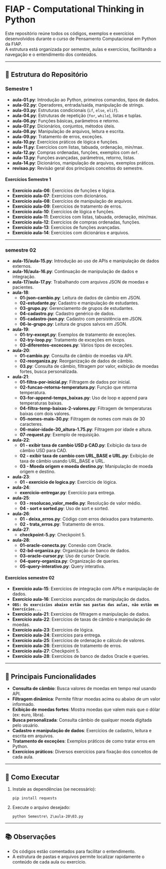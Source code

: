 # FIAP - Computational Thinking in Python

Este repositório reúne todos os códigos, exemplos e exercícios desenvolvidos durante o curso de Pensamento Computacional em Python da FIAP.  
A estrutura está organizada por semestre, aulas e exercícios, facilitando a navegação e o entendimento dos conteúdos.

---

## 📁 Estrutura do Repositório

### Semestre 1

- **aula-01.py**: Introdução ao Python, primeiros comandos, tipos de dados.
- **aula-02.py**: Operadores, entrada/saída, manipulação de strings.
- **aula-03.py**: Estruturas condicionais (`if`, `else`, `elif`).
- **aula-04.py**: Estruturas de repetição (`for`, `while`), listas e tuplas.
- **aula-06.py**: Funções básicas, parâmetros e retorno.
- **aula-07.py**: Dicionários, conjuntos, métodos úteis.
- **aula-08.py**: Manipulação de arquivos, leitura e escrita.
- **aula-09.py**: Tratamento de erros, exceções.
- **aula-10.py**: Exercícios práticos de lógica e funções.
- **aula-11.py**: Exercícios com listas, tabuada, ordenação, min/max.
- **aula-12.py**: Compras ordenadas, funções, exemplos com `def`.
- **aula-13.py**: Funções avançadas, parâmetros, retorno, listas.
- **aula-14.py**: Dicionários, manipulação de arquivos, exemplos práticos.
- **revisao.py**: Revisão geral dos principais conceitos do semestre.

#### Exercícios Semestre 1

- **Exercício aula-06**: Exercícios de funções e lógica.
- **Exercício aula-07**: Exercícios com dicionários.
- **Exercício aula-08**: Exercícios de manipulação de arquivos.
- **Exercício aula-09**: Exercícios de tratamento de erros.
- **Exercício aula-10**: Exercícios de lógica e funções.
- **Exercício aula-11**: Exercícios com listas, tabuada, ordenação, min/max.
- **Exercício aula-12**: Exercícios de compras ordenadas, funções.
- **Exercício aula-13**: Exercícios de funções avançadas.
- **Exercício aula-14**: Exercícios com dicionários e arquivos.

---

### semestre 02

- **aula-15/aula-15.py**: Introdução ao uso de APIs e manipulação de dados externos.
- **aula-16/aula-16.py**: Continuação de manipulação de dados e integração.
- **aula-17/aula-17.py**: Trabalhando com arquivos JSON de moedas e pacientes.
- **aula-18**:
  - **01-json-cambio.py**: Leitura de dados de câmbio em JSON.
  - **02-estudante.py**: Cadastro e manipulação de estudantes.
  - **03-grupo.py**: Gerenciamento de grupos de estudantes.
  - **04-cadastro.py**: Cadastro genérico de dados.
  - **05-cadastro-json.py**: Cadastro com persistência em JSON.
  - **06-le-grupo.py**: Leitura de grupos salvos em JSON.
- **aula-19**:
  - **01-try-except.py**: Exemplos de tratamento de exceções.
  - **02-try-loop.py**: Tratamento de exceções em loops.
  - **03-diferentes-excecoes.py**: Vários tipos de exceções.
- **aula-20**:
  - **01-cambio.py**: Consulta de câmbio de moedas via API.
  - **02-reorganiza.py**: Reorganização de dados de câmbio.
  - **03.py**: Consulta de câmbio, filtragem por valor, exibição de moedas fortes, busca personalizada.
- **aula-21**:
  - **01-filtra-por-inicial.py**: Filtragem de dados por inicial.
  - **02-funcao-retorna-temperatura.py**: Função que retorna temperatura.
  - **03-for-append-temps_baixas.py**: Uso de loop e append para temperaturas baixas.
  - **04-filtra-temp-baixas-2-valores.py**: Filtragem de temperaturas baixas com dois valores.
  - **05-nomes-mais-30.py**: Filtragem de nomes com mais de 30 caracteres.
  - **06-maior-idade-30_altura-1.75.py**: Filtragem por idade e altura.
  - **07-request.py**: Exemplo de requisição.
- **aula-22**:
  - **01 - exibir taxa de cambio USD p CAD.py**: Exibição da taxa de câmbio USD para CAD.
  - **02 - exibir taxa de cambio com URL_BASE e URL.py**: Exibição de taxa de câmbio usando URL_BASE e URL.
  - **03 - Moeda origem e moeda destino.py**: Manipulação de moeda origem e destino.
- **aula-23**:
  - **01 - exercicio de logica.py**: Exercício de lógica.
- **aula-24**:
  - **exercicio-entregar.py**: Exercício para entrega.
- **aula-25**:
  - **03 - resolucao_valor_medio.py**: Resolução de valor médio.
  - **04 - sort e sorted.py**: Uso de sort e sorted.
- **aula-26**:
  - **01 - deixa_erros.py**: Código com erros deixados para tratamento.
  - **02 - trata_erros.py**: Tratamento de erros.
- **aula-27**:
  - **checkpoint-5.py**: Checkpoint 5.
- **aula-28**:
  - **01-oracle-conecta.py**: Conexão com Oracle.
  - **02-bd-organiza.py**: Organização de banco de dados.
  - **03-oracle-cursor.py**: Uso de cursor Oracle.
  - **04-query-organiza.py**: Organização de queries.
  - **05-query-interativo.py**: Query interativa.

#### Exercícios semestre 02

- **Exercício aula-15**: Exercícios de integração com APIs e manipulação de dados.
- **Exercício aula-16**: Exercícios avançados de manipulação de dados.
- **```OBS: Os exercícios abaixo estão nas pastas das aulas, não estão em Exercícios...```**
- **Exercício aula-21**: Exercícios de filtragem e manipulação de dados.
- **Exercício aula-22**: Exercícios de taxas de câmbio e manipulação de moedas.
- **Exercício aula-23**: Exercícios de lógica.
- **Exercício aula-24**: Exercícios para entrega.
- **Exercício aula-25**: Exercícios de ordenação e cálculo de valores.
- **Exercício aula-26**: Exercícios de tratamento de erros.
- **Exercício aula-27**: Checkpoint 5.
- **Exercício aula-28**: Exercícios de banco de dados Oracle e queries.


---

## 📝 Principais Funcionalidades

- **Consulta de câmbio**: Busca valores de moedas em tempo real usando API.
- **Filtragem dinâmica**: Permite filtrar moedas acima ou abaixo de um valor informado.
- **Exibição de moedas fortes**: Mostra moedas que valem mais que o dólar (ex: euro, libra).
- **Busca personalizada**: Consulta câmbio de qualquer moeda digitada pelo usuário.
- **Cadastro e manipulação de dados**: Exercícios de cadastro, leitura e escrita em arquivos.
- **Tratamento de exceções**: Exemplos práticos de como tratar erros em Python.
- **Exercícios práticos**: Diversos exercícios para fixação dos conceitos de cada aula.

---

## 🚀 Como Executar

1. Instale as dependências (se necessário):
   ```
   pip install requests
   ```
2. Execute o arquivo desejado:
   ```
   python Semestre\ 2\aula-20\03.py
   ```

---

## 📚 Observações

- Os códigos estão comentados para facilitar o entendimento.
- A estrutura de pastas e arquivos permite localizar rapidamente o conteúdo de cada aula ou exercício.
